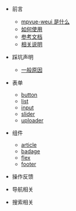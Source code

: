 * 前言

  * [mpvue-weui 是什么](README.md)
  * [如何使用](how-to-use.md)
  * [参考文档](reference-documents.md)
  * [相关说明](instructions.md)

* 踩坑声明
  * [一般原因](reasons.md)

* 表单

  * [button](button.md)
  * [list](list.md)
  * [input](input.md)
  * [slider](slider.md)
  * [uploader](uploader.md)
* 组件
  * [article](article.md)
  * [badage](badage.md)
  * [flex](flex.md)
  * [footer](footer.md)
* 操作反馈
* 导航相关
* 搜索相关
